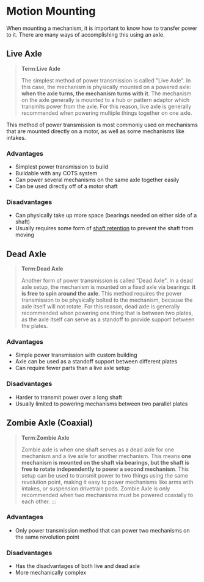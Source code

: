 # Motion Mounting

When mounting a mechanism, it is important to know how to transfer power to it. There are many ways of accomplishing this using an axle.

## Live Axle

> **Term**:**Live Axle**
>
>The simplest method of power transmission is called "Live Axle". In this case, the mechanism is physically mounted on a powered axle: **when the axle turns, the mechanism turns with it**. The mechanism on the axle generally is mounted to a hub or pattern adaptor which transmits power from the axle. For this reason, live axle is generally recommended when powering multiple things together on one axle.


This method of power transmission is most commonly used on mechanisms that are mounted directly on a motor, as well as some mechanisms like intakes.

### Advantages

- Simplest power transmission to build
- Buildable with any COTS system
- Can power several mechanisms on the same axle together easily
- Can be used directly off of a motor shaft

### Disadvantages

- Can physically take up more space (bearings needed on either side of a shaft)
- Usually requires some form of [shaft retention](en/docs/ftc/common-mechanisms/power-transmission/shaft-retention) to prevent the shaft from moving

## Dead Axle

>**Term**:**Dead Axle**
>
>Another form of power transmission is called "Dead Axle". In a dead axle setup, the mechanism is mounted on a fixed axle via bearings: **it is free to spin around the axle**. This method requires the power transmission to be physically bolted to the mechanism, because the axle itself will not rotate. For this reason, dead axle is generally recommended when powering one thing that is between two plates, as the axle itself can serve as a standoff to provide support between the plates.

### Advantages

- Simple power transmission with custom building
- Axle can be used as a standoff support between different plates
- Can require fewer parts than a live axle setup

### Disadvantages

- Harder to transmit power over a long shaft
- Usually limited to powering mechanisms between two parallel plates

## Zombie Axle (Coaxial)

>**Term**:**Zombie Axle**
>
>Zombie axle is when one shaft serves as a dead axle for one mechanism and a live axle for another mechanism. This means **one mechanism is mounted on the shaft via bearings, but the shaft is free to rotate independently to power a second mechanism**. This setup can be used to transmit power to two things using the same revolution point, making it easy to power mechanisms like arms with intakes, or suspension drivetrain pods. Zombie Axle is only recommended when two mechanisms must be powered coaxially to each other.
:::

### Advantages

- Only power transmission method that can power two mechanisms on the same revolution point

### Disadvantages

- Has the disadvantages of both live and dead axle
- More mechanically complex
